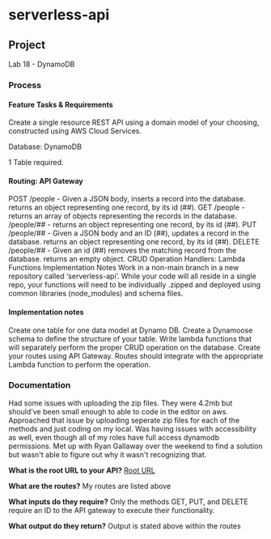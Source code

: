 # serverless-api

## Project

Lab 18 - DynamoDB

### Process

#### Feature Tasks & Requirements

Create a single resource REST API using a domain model of your choosing, constructed using AWS Cloud Services.

Database: DynamoDB

1 Table required.

#### Routing: API Gateway

POST
/people - Given a JSON body, inserts a record into the database.
returns an object representing one record, by its id (##).
GET
/people - returns an array of objects representing the records in the database.
/people/## - returns an object representing one record, by its id (##).
PUT
/people/## - Given a JSON body and an ID (##), updates a record in the database.
returns an object representing one record, by its id (##).
DELETE
/people/## - Given an id (##) removes the matching record from the database.
returns an empty object.
CRUD Operation Handlers: Lambda Functions
Implementation Notes
Work in a non-main branch in a new repository called ‘serverless-api’. While your code will all reside in a single repo, your functions will need to be individually .zipped and deployed using common libraries (node_modules) and schema files.

#### Implementation notes

Create one table for one data model at Dynamo DB.
Create a Dynamoose schema to define the structure of your table.
Write lambda functions that will separately perform the proper CRUD operation on the database.
Create your routes using API Gateway.
Routes should integrate with the appropriate Lambda function to perform the operation.

### Documentation

Had some issues with uploading the zip files. They were 4.2mb but should've been small enough to able to code in the editor on aws. Approached that issue by uploading seperate zip files for each of the methods and just coding on my local. Was having issues with accessibility as well, even though all of my roles have full access dynamodb permissions. Met up with Ryan Gallaway over the weekend to find a solution but wasn't able to figure out why it wasn't recognizing that.

**What is the root URL to your API?**
[Root URL](https://uoagvvssjh.execute-api.us-east-2.amazonaws.com/test)

**What are the routes?**
My routes are listed above

**What inputs do they require?**
Only the methods GET, PUT, and DELETE require an ID to the API gateway to execute their functionality.

**What output do they return?**
Output is stated above within the routes

